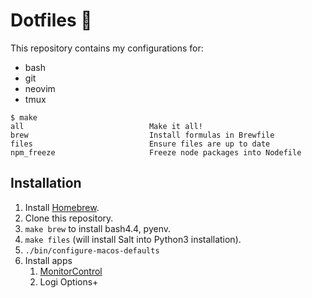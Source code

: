 # Dotfiles 🌴

This repository contains my configurations for:

- bash
- git
- neovim
- tmux

```
$ make
all                            Make it all!
brew                           Install formulas in Brewfile
files                          Ensure files are up to date
npm_freeze                     Freeze node packages into Nodefile
```

## Installation

1. Install [Homebrew](https://brew.sh/).
1. Clone this repository.
1. `make brew` to install bash4.4, pyenv.
1. `make files` (will install Salt into Python3 installation).
1. `./bin/configure-macos-defaults`
1. Install apps
    1. [MonitorControl](https://github.com/MonitorControl/MonitorControl/releases)
    1. Logi Options+
